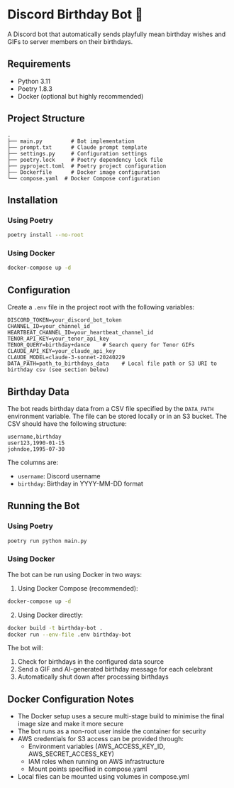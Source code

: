# Discord Birthday Bot 🎂
A Discord bot that automatically sends playfully mean birthday wishes and GIFs to server members on their birthdays.

## Requirements
- Python 3.11
- Poetry 1.8.3
- Docker (optional but highly recommended)

## Project Structure
```
.
├── main.py         # Bot implementation
├── prompt.txt      # Claude prompt template
├── settings.py     # Configuration settings
├── poetry.lock     # Poetry dependency lock file
├── pyproject.toml  # Poetry project configuration
├── Dockerfile      # Docker image configuration
└── compose.yaml  # Docker Compose configuration
```

## Installation

### Using Poetry
```bash
poetry install --no-root
```

### Using Docker
```bash
docker-compose up -d
```

## Configuration
Create a `.env` file in the project root with the following variables:
```
DISCORD_TOKEN=your_discord_bot_token
CHANNEL_ID=your_channel_id
HEARTBEAT_CHANNEL_ID=your_heartbeat_channel_id
TENOR_API_KEY=your_tenor_api_key
TENOR_QUERY=birthday+dance    # Search query for Tenor GIFs
CLAUDE_API_KEY=your_claude_api_key
CLAUDE_MODEL=claude-3-sonnet-20240229
DATA_PATH=path_to_birthdays_data    # Local file path or S3 URI to birthday csv (see section below)
```

## Birthday Data
The bot reads birthday data from a CSV file specified by the `DATA_PATH` environment variable. The file can be stored locally or in an S3 bucket. The CSV should have the following structure:
```csv
username,birthday
user123,1990-01-15
johndoe,1995-07-30
```

The columns are:
- `username`: Discord username
- `birthday`: Birthday in YYYY-MM-DD format

## Running the Bot

### Using Poetry
```bash
poetry run python main.py
```

### Using Docker
The bot can be run using Docker in two ways:

1. Using Docker Compose (recommended):
```bash
docker-compose up -d
```

2. Using Docker directly:
```bash
docker build -t birthday-bot .
docker run --env-file .env birthday-bot
```

The bot will:
1. Check for birthdays in the configured data source
2. Send a GIF and AI-generated birthday message for each celebrant
3. Automatically shut down after processing birthdays

## Docker Configuration Notes
- The Docker setup uses a secure multi-stage build to minimise the final image size and make it more secure
- The bot runs as a non-root user inside the container for security
- AWS credentials for S3 access can be provided through:
  - Environment variables (AWS_ACCESS_KEY_ID, AWS_SECRET_ACCESS_KEY)
  - IAM roles when running on AWS infrastructure
  - Mount points specified in compose.yaml
- Local files can be mounted using volumes in compose.yml
